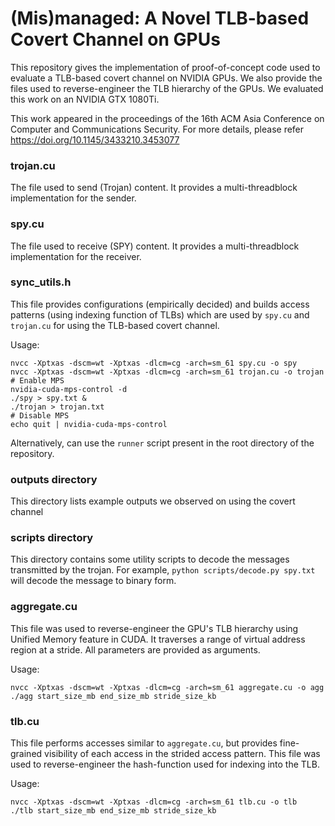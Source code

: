 # (Mis)managed: A Novel TLB-based Covert Channel on GPUs
This repository gives the implementation of proof-of-concept code used to evaluate a TLB-based covert channel on NVIDIA GPUs.
We also provide the files used to reverse-engineer the TLB hierarchy of the GPUs.
We evaluated this work on an NVIDIA GTX 1080Ti.

This work appeared in the proceedings of the 16th ACM Asia Conference on Computer and Communications Security. For more details, please refer https://doi.org/10.1145/3433210.3453077

### trojan.cu
The file used to send (Trojan) content. It provides a multi-threadblock implementation for the sender.

### spy.cu
The file used to receive (SPY) content. It provides a multi-threadblock implementation for the receiver.

### sync_utils.h
This file provides configurations (empirically decided) and builds access patterns (using indexing function of TLBs) which are used by ```spy.cu``` and ```trojan.cu``` for using the TLB-based covert channel.

Usage:
```
nvcc -Xptxas -dscm=wt -Xptxas -dlcm=cg -arch=sm_61 spy.cu -o spy
nvcc -Xptxas -dscm=wt -Xptxas -dlcm=cg -arch=sm_61 trojan.cu -o trojan
# Enable MPS
nvidia-cuda-mps-control -d
./spy > spy.txt &
./trojan > trojan.txt
# Disable MPS
echo quit | nvidia-cuda-mps-control
```
Alternatively, can use the ```runner``` script present in the root directory of the repository.

### outputs directory
This directory lists example outputs we observed on using the covert channel

### scripts directory
This directory contains some utility scripts to decode the messages transmitted by the trojan.
For example, ```python scripts/decode.py spy.txt``` will decode the message to binary form.

### aggregate.cu
This file was used to reverse-engineer the GPU's TLB hierarchy using Unified Memory feature in CUDA. It traverses a range of virtual address region at a stride. All parameters are provided as arguments.

Usage:
```
nvcc -Xptxas -dscm=wt -Xptxas -dlcm=cg -arch=sm_61 aggregate.cu -o agg
./agg start_size_mb end_size_mb stride_size_kb
```

### tlb.cu
This file performs accesses similar to ```aggregate.cu```, but provides fine-grained visibility of each access in the strided access pattern. This file was used to reverse-engineer the hash-function used for indexing into the TLB.

Usage:
```
nvcc -Xptxas -dscm=wt -Xptxas -dlcm=cg -arch=sm_61 tlb.cu -o tlb
./tlb start_size_mb end_size_mb stride_size_kb
```
